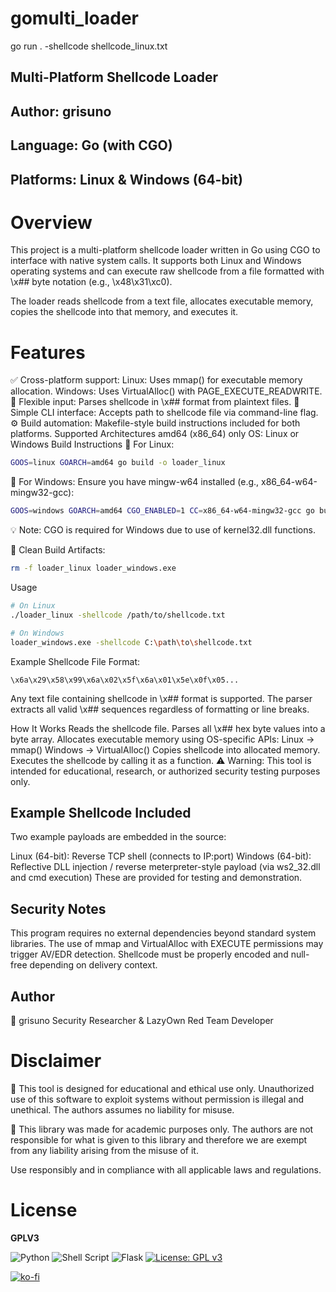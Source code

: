# gomulti_loader
go run . -shellcode shellcode_linux.txt 

## Multi-Platform Shellcode Loader
## Author: grisuno
## Language: Go (with CGO)
## Platforms: Linux & Windows (64-bit)

# Overview
This project is a multi-platform shellcode loader written in Go using CGO to interface with native system calls. It supports both Linux and Windows operating systems and can execute raw shellcode from a file formatted with \x## byte notation (e.g., \x48\x31\xc0).

The loader reads shellcode from a text file, allocates executable memory, copies the shellcode into that memory, and executes it.

# Features
✅ Cross-platform support:
Linux: Uses mmap() for executable memory allocation.
Windows: Uses VirtualAlloc() with PAGE_EXECUTE_READWRITE.
📂 Flexible input: Parses shellcode in \x## format from plaintext files.
🔧 Simple CLI interface: Accepts path to shellcode file via command-line flag.
⚙️ Build automation: Makefile-style build instructions included for both platforms.
Supported Architectures
amd64 (x86_64) only
OS: Linux or Windows
Build Instructions
🔹 For Linux:
```bash
GOOS=linux GOARCH=amd64 go build -o loader_linux
```
🔹 For Windows:
Ensure you have mingw-w64 installed (e.g., x86_64-w64-mingw32-gcc):

```bash
GOOS=windows GOARCH=amd64 CGO_ENABLED=1 CC=x86_64-w64-mingw32-gcc go build -o loader_windows.exe
```
💡 Note: CGO is required for Windows due to use of kernel32.dll functions. 

🧹 Clean Build Artifacts:
```bash
rm -f loader_linux loader_windows.exe
```
Usage
```bash
# On Linux
./loader_linux -shellcode /path/to/shellcode.txt

# On Windows
loader_windows.exe -shellcode C:\path\to\shellcode.txt
```
Example Shellcode File Format:
```text
\x6a\x29\x58\x99\x6a\x02\x5f\x6a\x01\x5e\x0f\x05...
```
Any text file containing shellcode in \x## format is supported. The parser extracts all valid \x## sequences regardless of formatting or line breaks. 

How It Works
Reads the shellcode file.
Parses all \x## hex byte values into a byte array.
Allocates executable memory using OS-specific APIs:
Linux → mmap()
Windows → VirtualAlloc()
Copies shellcode into allocated memory.
Executes the shellcode by calling it as a function.
⚠️ Warning: This tool is intended for educational, research, or authorized security testing purposes only. 

## Example Shellcode Included
Two example payloads are embedded in the source:

Linux (64-bit): Reverse TCP shell (connects to IP:port)
Windows (64-bit): Reflective DLL injection / reverse meterpreter-style payload (via ws2_32.dll and cmd execution)
These are provided for testing and demonstration.

## Security Notes
This program requires no external dependencies beyond standard system libraries.
The use of mmap and VirtualAlloc with EXECUTE permissions may trigger AV/EDR detection.
Shellcode must be properly encoded and null-free depending on delivery context.
## Author
👤 grisuno
Security Researcher & LazyOwn Red Team Developer

# Disclaimer
📌 This tool is designed for educational and ethical use only. Unauthorized use of this software to exploit systems without permission is illegal and unethical. The authors assumes no liability for misuse.

📌 This library was made for academic purposes only. The authors are not responsible for what is given to this library and therefore we are exempt from any liability arising from the misuse of it.

Use responsibly and in compliance with all applicable laws and regulations.

# License

**GPLV3**

![Python](https://img.shields.io/badge/python-3670A0?style=for-the-badge&logo=python&logoColor=ffdd54) ![Shell Script](https://img.shields.io/badge/shell_script-%23121011.svg?style=for-the-badge&logo=gnu-bash&logoColor=white) ![Flask](https://img.shields.io/badge/flask-%23000.svg?style=for-the-badge&logo=flask&logoColor=white) [![License: GPL v3](https://img.shields.io/badge/License-GPLv3-blue.svg)](https://www.gnu.org/licenses/gpl-3.0)

[![ko-fi](https://ko-fi.com/img/githubbutton_sm.svg)](https://ko-fi.com/Y8Y2Z73AV)
